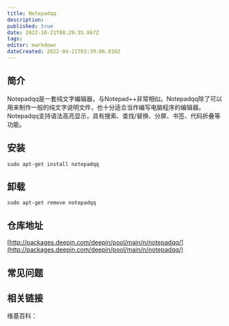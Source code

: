 ```yaml
---
title: Notepadqq
description: 
published: true
date: 2022-10-21T08:29:35.867Z
tags: 
editor: markdown
dateCreated: 2022-04-21T03:39:06.010Z
---
```


## 简介

Notepadqq是一套纯文字编辑器，与Notepad++非常相似。Notepadqq除了可以用来制作一般的纯文字说明文件，也十分适合当作编写电脑程序的编辑器。Notepadqq支持语法高亮显示，具有搜索、查找/替换、分屏、书签、代码折叠等功能。

## 安装

`sudo apt-get install notepadqq`

## 卸载

`sudo apt-get remove notepadqq`

## 仓库地址

[http://packages.deepin.com/deepin/pool/main/n/notepadqq/](http://packages.deepin.com/deepin/pool/main/n/notepadqq/)

## 常见问题

## 相关链接

维基百科：
